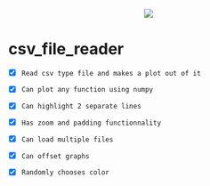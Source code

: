 <p align="center">
  <a href="https://github.com/Kiwi10101001/csv_file_reader"><img src="https://img.shields.io/badge/Version-0.0.1-orange"/></a>

</p>

# **csv_file_reader**
- [x] `Read csv type file and makes a plot out of it`

- [x] `Can plot any function using numpy`

- [x] `Can highlight 2 separate lines`

- [x] `Has zoom and padding functionnality`

- [x] `Can load multiple files`

- [x] `Can offset graphs`

- [x] `Randomly chooses color`
